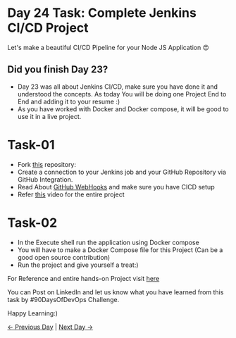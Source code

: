 # Day 24 Task: Complete Jenkins CI/CD Project

Let's make a beautiful CI/CD Pipeline for your Node JS Application 😍

## Did you finish Day 23?

- Day 23 was all about Jenkins CI/CD, make sure you have done it and understood the concepts. As today You will be doing one Project End to End and adding it to your resume :)
- As you have worked with Docker and Docker compose, it will be good to use it in a live project.

# Task-01

- Fork [this](https://github.com/LondheShubham153/node-todo-cicd.git) repository:
- Create a connection to your Jenkins job and your GitHub Repository via GitHub Integration.
- Read About [GitHub WebHooks](https://betterprogramming.pub/how-too-add-github-webhook-to-a-jenkins-pipeline-62b0be84e006) and make sure you have CICD setup
- Refer [this](https://youtu.be/nplH3BzKHPk) video for the entire project

# Task-02

- In the Execute shell run the application using Docker compose
- You will have to make a Docker Compose file for this Project (Can be a good open source contribution)
- Run the project and give yourself a treat:)

For Reference and entire hands-on Project visit [here](https://youtu.be/nplH3BzKHPk)

You can Post on LinkedIn and let us know what you have learned from this task by #90DaysOfDevOps Challenge.

Happy Learning:)

[← Previous Day](../day23/README.md) | [Next Day →](../day25/README.md)
